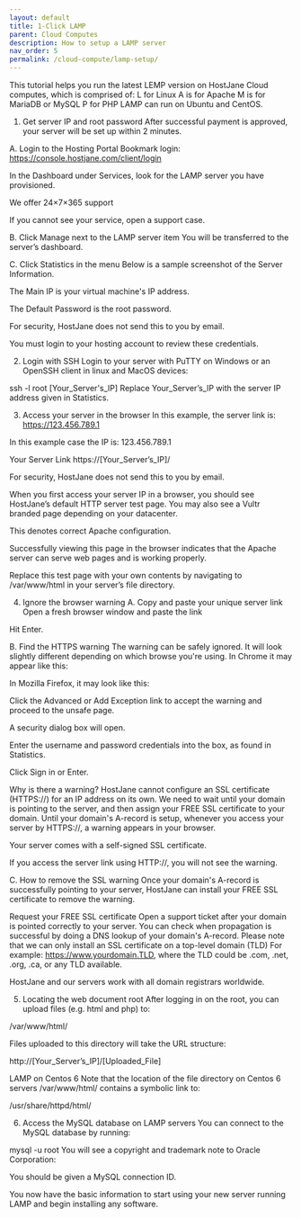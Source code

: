 ```yaml
---
layout: default
title: 1-Click LAMP
parent: Cloud Computes
description: How to setup a LAMP server
nav_order: 5
permalink: /cloud-compute/lamp-setup/
---
```


This tutorial helps you run the latest LEMP version on HostJane Cloud computes, which is comprised of:
L for Linux
A is for Apache
M is for MariaDB or MySQL
P for PHP
LAMP can run on Ubuntu and CentOS.

1. Get server IP and root password
After successful payment is approved, your server will be set up within 2 minutes.

A. Login to the Hosting Portal
Bookmark login: https://console.hostjane.com/client/login

In the Dashboard under Services, look for the LAMP server you have provisioned.



We offer 24×7×365 support

If you cannot see your service, open a support case.

B. Click Manage next to the LAMP server item
You will be transferred to the server’s dashboard.


C. Click Statistics in the menu
Below is a sample screenshot of the Server Information.



The Main IP is your virtual machine's IP address.

The Default Password is the root password.

For security, HostJane does not send this to you by email.

You must login to your hosting account to review these credentials.

2. Login with SSH
Login to your server with PuTTY on Windows or an OpenSSH client in linux and MacOS devices:

ssh -l root [Your_Server's_IP]
Replace Your_Server’s_IP with the server IP address given in Statistics.

3. Access your server in the browser
In this example, the server link is: https://123.456.789.1

In this example case the IP is: 123.456.789.1

Your Server Link https://[Your_Server’s_IP]/

For security, HostJane does not send this to you by email.

When you first access your server IP in a browser, you should see HostJane’s default HTTP server test page. You may also see a Vultr branded page depending on your datacenter.

This denotes correct Apache configuration.


Successfully viewing this page in the browser indicates that the Apache server can serve web pages and is working properly.

Replace this test page with your own contents by navigating to /var/www/html in your server’s file directory.

4. Ignore the browser warning
A. Copy and paste your unique server link 
Open a fresh browser window and paste the link

Hit Enter.

B. Find the HTTPS warning
The warning can be safely ignored.
It will look slightly different depending on which browse you're using. In Chrome it may appear like this:



In Mozilla Firefox, it may look like this:



Click the Advanced or Add Exception link to accept the warning and proceed to the unsafe page.

A security dialog box will open.



Enter the username and password credentials into the box, as found in Statistics.

Click Sign in or Enter.

Why is there a warning?
HostJane cannot configure an SSL certificate (HTTPS://) for an IP address on its own. We need to wait until your domain is pointing to the server, and then assign your FREE SSL certificate to your domain.
Until your domain's A-record is setup, whenever you access your server by HTTPS://, a warning appears in your browser.

Your server comes with a self-signed SSL certificate.

If you access the server link using HTTP://, you will not see the warning. 

C. How to remove the SSL warning
Once your domain's A-record is successfully pointing to your server, HostJane can install your FREE SSL certificate to remove the warning.

Request your FREE SSL certificate
Open a support ticket after your domain is pointed correctly to your server.
You can check when propagation is successful by doing a DNS lookup of your domain's A-record.
Please note that we can only install an SSL certificate on a top-level domain (TLD)
For example: https://www.yourdomain.TLD, where the TLD could be .com, .net, .org, .ca, or any TLD available.

HostJane and our servers work with all domain registrars worldwide.

5. Locating the web document root
After logging in on the root, you can upload files (e.g. html and php) to:

/var/www/html/

Files uploaded to this directory will take the URL structure:

http://[Your_Server’s_IP]/[Uploaded_File]

LAMP on Centos 6
Note that the location of the file directory on Centos 6 servers /var/www/html/ contains a symbolic link to:

/usr/share/httpd/html/

6. Access the MySQL database on LAMP servers
You can connect to the MySQL database by running:

mysql -u root
You will see a copyright and trademark note to Oracle Corporation:


You should be given a MySQL connection ID.

You now have the basic information to start using your new server running LAMP and begin installing any software.